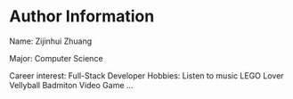 # Author Information
<p>Name: Zijinhui Zhuang</p>
<p>Major: Computer Science</p>
Career interest: Full-Stack Developer
Hobbies: Listen to music
         LEGO Lover
         Vellyball
         Badmiton
         Video Game
         ...
